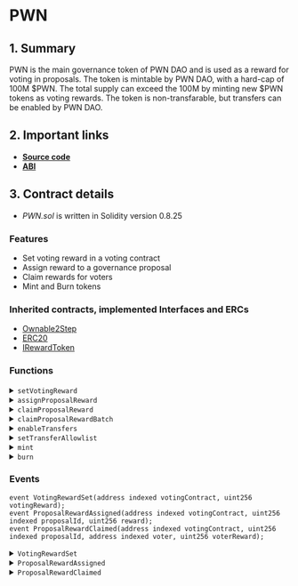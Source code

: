 # PWN

## 1. Summary

PWN is the main governance token of PWN DAO and is used as a reward for voting in proposals. The token is mintable by PWN DAO, with a hard-cap of 100M $PWN. The total supply can exceed the 100M by minting new $PWN tokens as voting rewards. The token is non-transfarable, but transfers can be enabled by PWN DAO.

## 2. Important links

* [**Source code**](https://github.com/PWNDAO/pwn_dao/blob/main/src/token/PWN.sol)
* [**ABI**](/assets/PWN.json)

## 3. Contract details

* _PWN.sol_ is written in Solidity version 0.8.25

### Features

* Set voting reward in a voting contract
* Assign reward to a governance proposal
* Claim rewards for voters
* Mint and Burn tokens

### Inherited contracts, implemented Interfaces and ERCs

* [Ownable2Step](https://github.com/OpenZeppelin/openzeppelin-contracts/blob/master/contracts/access/Ownable2Step.sol)
* [ERC20](https://github.com/OpenZeppelin/openzeppelin-contracts/blob/master/contracts/token/ERC20/ERC20.sol)
* [IRewardToken](https://github.com/PWNDAO/pwn_dao/blob/main/src/interfaces/IRewardToken.sol)

### Functions

<details>

<summary><code>setVotingReward</code></summary>

#### Overview

Function to set a reward for voting in a proposal of a voting contract. The reward can be set only by the owner, cannot exceed `MAX_VOTING_REWARD` (1% of total supply) and it is calculated from the current total supply at the time of assigning the reward. The contract **must** call `assignProposalReward` on proposal creation with the new proposal ID.

This function takes two arguments:

* `address`**`votingContract`**
* `uint256`**`votingReward`** - Voting reward nominator. Passing 0 disables the reward.

#### Implementation

```solidity
function setVotingReward(address votingContract, uint256 votingReward) external onlyOwner {
    if (votingContract == address(0)) {
        revert Error.ZeroVotingContract();
    }
    if (votingReward > MAX_VOTING_REWARD) {
        revert Error.InvalidVotingReward();
    }
    votingRewards[votingContract] = votingReward;

    emit VotingRewardSet(votingContract, votingReward);
}
```

</details>

<details>

<summary><code>assignProposalReward</code></summary>

#### Overview

Function to assign a reward to a governance proposal.

This function takes one argument:

* `uint256`**`proposalId`**

#### Implementation

```solidity
function assignProposalReward(uint256 proposalId) external {
    address votingContract = msg.sender;

    // check that the voting contract has a reward set
    uint256 votingReward = votingRewards[votingContract];
    if (votingReward > 0) {
        // check that the proposal reward has not been assigned yet
        ProposalReward storage proposalReward = proposalRewards[votingContract][proposalId];
        if (proposalReward.reward == 0) {
            // assign the reward
            uint256 reward = Math.mulDiv(totalSupply(), votingReward, VOTING_REWARD_DENOMINATOR);
            proposalReward.reward = reward;

            emit ProposalRewardAssigned(votingContract, proposalId, reward);
        }
    }
}
```

</details>

<details>

<summary><code>claimProposalReward</code></summary>

#### Overview

Function to claims a reward for voting in a proposal. The reward can be claimed only if the caller has voted. It doesn't matter if the caller voted yes, no or abstained.

This function takes two arguments:

* `address`**`votingContract`**
* `uint256`**`proposalId`**

#### Implementation

```solidity
function claimProposalReward(address votingContract, uint256 proposalId) public {
    if (votingContract == address(0)) {
        revert Error.ZeroVotingContract();
    }

    // check that the reward has been assigned
    ProposalReward storage proposalReward = proposalRewards[votingContract][proposalId];
    uint256 assignedReward = proposalReward.reward;
    if (assignedReward == 0) {
        revert Error.ProposalRewardNotAssigned({ proposalId: proposalId });
    }

    IPWNTokenGovernance _votingContract = IPWNTokenGovernance(votingContract);
    ( // get proposal data
        , bool executed,
        IPWNTokenGovernance.ProposalParameters memory proposalParameters,
        IPWNTokenGovernance.Tally memory tally,,
    ) = _votingContract.getProposal(proposalId);

    // check that the proposal has been executed
    if (!executed) {
        revert Error.ProposalNotExecuted({ proposalId: proposalId });
    }

    // check that the caller has voted
    address voter = msg.sender;
    if (_votingContract.getVoteOption(proposalId, voter) == IPWNTokenGovernance.VoteOption.None) {
        revert Error.CallerHasNotVoted();
    }

    // check that the reward has not been claimed yet
    if (proposalReward.claimed[voter]) {
        revert Error.ProposalRewardAlreadyClaimed({ proposalId: proposalId });
    }

    // store that the reward has been claimed
    proposalReward.claimed[voter] = true;

    // voter is rewarded proportionally to the amount of votes he had in the snapshot epoch
    // it doesn't matter if he voted yes, no or abstained
    uint256 voterVotes = _votingContract.getVotingToken().getPastVotes(voter, proposalParameters.snapshotEpoch);
    uint256 totalVotes = tally.abstain + tally.yes + tally.no;
    uint256 voterReward = Math.mulDiv(assignedReward, voterVotes, totalVotes);

    // mint the reward to the voter
    _mint(voter, voterReward);

    emit ProposalRewardClaimed(votingContract, proposalId, voter, voterReward);
}
```

</details>

<details>

<summary><code>claimProposalRewardBatch</code></summary>

#### Overview

Function to claims rewards for voting in multiple proposals.

This function takes two arguments:

* `address`**`votingContract`**
* `uint256[] calldata`**`proposalIds`**

#### Implementation

```solidity
function claimProposalRewardBatch(address votingContract, uint256[] calldata proposalIds) external {
    uint256 length = proposalIds.length;
    for (uint256 i; i < length;) {
        claimProposalReward(votingContract, proposalIds[i]);
        unchecked { ++i; }
    }
}
```

</details>

<details>

<summary><code>enableTransfers</code></summary>

#### Overview

Function to enable permissionless PWN token transfers. Transfers cannot be disabled once they have been enabled.&#x20;

This function doesn't take any arguments.

#### Implementation

```solidity
function enableTransfers() external onlyOwner {
    if (transfersEnabled) {
        revert Error.TransfersAlreadyEnabled();
    }
    transfersEnabled = true;
}
```

</details>

<details>

<summary><code>setTransferAllowlist</code></summary>

#### Overview

Function to enable token transfers for an address before transferes are enabled for all holders.

This function takes two arguments:

* `address`**`addr`**
* `bool`**`isAllowed`**

#### Implementation

```solidity
function setTransferAllowlist(address addr, bool isAllowed) external onlyOwner {
    transferAllowlist[addr] = isAllowed;
}
```

</details>

<details>

<summary><code>mint</code></summary>

#### Overview

Function to mint new PWN tokens by PWN DAO. Maximum supply of PWN is capped by `MINTABLE_TOTAL_SUPPLY` at 100M.

This function takes one argument:

* `uint256`**`amount`**

#### Implementation

```solidity
function mint(uint256 amount) external onlyOwner {
    if (mintedSupply + amount > MINTABLE_TOTAL_SUPPLY) {
        revert Error.MintableSupplyExceeded();
    }
    unchecked {
        mintedSupply += amount;
    }
    _mint(msg.sender, amount);
}
```

</details>

<details>

<summary><code>burn</code></summary>

#### Overview

Function to burn PWN tokens.

This function takes one argument:

* `uint256`**`amount`**

#### Implementation

```solidity
function burn(uint256 amount) external {
    _burn(msg.sender, amount);
}
```

</details>

### Events

```solidity
event VotingRewardSet(address indexed votingContract, uint256 votingReward);
event ProposalRewardAssigned(address indexed votingContract, uint256 indexed proposalId, uint256 reward);
event ProposalRewardClaimed(address indexed votingContract, uint256 indexed proposalId, address indexed voter, uint256 voterReward);
```

<details>

<summary><code>VotingRewardSet</code></summary>

VotingRewardSet event is emitted when the owner sets the reward for voting in a voting contract.

This event has two parameters:

* `address indexed`**`votingContract`**
* `uint256`**`votingReward`**

</details>

<details>

<summary><code>ProposalRewardAssigned</code></summary>

ProposalRewardAssigned event is emitted when the owner assigns a reward to a governance proposal.

This event has three parameters:

* `address indexed`**`votingContract`**
* `uint256 indexed`**`proposalId`**
* `uint256`**`reward`**

</details>

<details>

<summary><code>ProposalRewardClaimed</code></summary>

ProposalRewardClaimed event is emitted when a voter claims his reward for voting in a proposal.

This event has four parameters:

* `address indexed`**`votingContract`**
* `uint256 indexed`**`proposalId`**
* `address indexed`**`voter`**
* `uint256`**`voterReward`**

</details>
